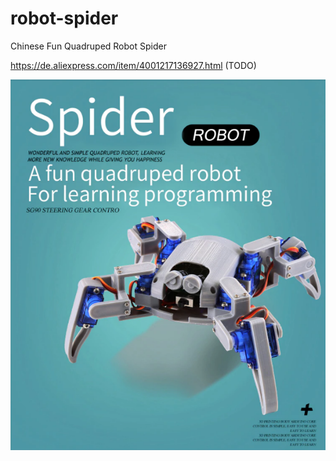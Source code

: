 # robot-spider
Chinese Fun Quadruped Robot Spider

https://de.aliexpress.com/item/4001217136927.html (TODO)

![Aliexpress Image](https://github.com/mongoq/robot-spider/blob/master/original_chinese_manufacturer_stuff/assembling/aliexp_orig.png)

